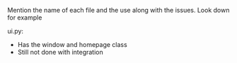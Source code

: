 Mention the name of each file and the use along with the issues. Look down for example

ui.py:
  - Has the window and homepage class
  - Still not done with integration

